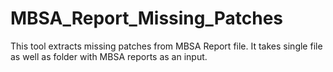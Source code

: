 # MBSA_Report_Missing_Patches
This tool extracts missing patches from MBSA Report file. It takes single file as well as folder with MBSA reports as an input.
